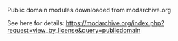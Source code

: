 Public domain modules downloaded from modarchive.org

See here for details:
https://modarchive.org/index.php?request=view_by_license&query=publicdomain
